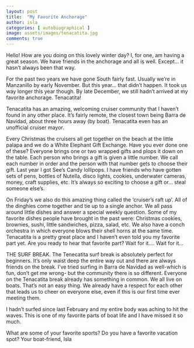 ```yaml
---
layout: post
title:  "My Favorite Anchorage"
author: isla
categories: [ autobiographical ]
image: assets/images/tenacatita.jpg
comments: true
---
```


Hello! How are you doing on this lovely winter day? I, for one, am having a great season. We have friends in the anchorage and all is well. Except… it hasn’t always been that way. 

For the past two years we have gone South fairly fast. Usually we’re in Manzanillo by early November. But this year… that didn’t happen. It took us way longer this year though. By late December, we still hadn’t arrived at my favorite anchorage. Tenacatita!

Tenacatita has an amazing, welcoming cruiser community that I haven’t found in any other place. It’s fairly remote, the closest town being Barra de Navidad,  about three hours away (by boat). Tenacatita even has an unofficial cruiser mayor.

Every Christmas the cruisers all get together on the beach at the little palapa and we do a White Elephant Gift Exchange. Have you ever done one of these? Everyone brings one or two wrapped gifts and plops it down on the table. Each person who brings a gift is given a little number. We call each number in order and the person with that number gets to choose their gift. Last year I got See’s Candy lollipops. I have friends who have gotten sets of pens, bottles of Nutella, disco lights, cookies, underwater cameras, money, craft supplies, etc. It’s always so exciting to choose a gift or… steal someone else’s. 

On Friday’s we also do this amazing thing called the ‘cruiser’s raft up’. All of the dinghies come together and tie up to a single anchor. We all pass around little dishes and answer a special weekly question. Some of my favorite dishes people have brought in the past were: Christmas cookies, brownies, sushi, little sandwiches, pizza, salad, etc. We also have a conch orchestra in which everyone blows their shell horns at the same time.
Tenacatita is a pretty great place and I haven’t even told you my favorite part yet.
Are you ready to hear that favorite part? Wait for it…. Wait for it… 

THE SURF BREAK. The Tenecatita surf break is absolutely perfect for beginners. It’s only waist deep the entire way out and there are always friends on the break. I’ve tried surfing in Barra de Navidad as well-which is fun, don’t get me wrong- but the community there is so different. Everyone on the Tenacatita break already has something in common. We all live on boats. That’s not an easy thing. We already have a respect for each other that leads us to cheer on everyone else, even if this is our first time ever meeting them. 

I hadn’t surfed since last February and my entire body was aching to hit the waves. This is one of my favorite parts of boat life and I have missed it so much. 

What are some of your favorite sports? Do you have a favorite vacation spot?
Your boat-friend,
Isla
